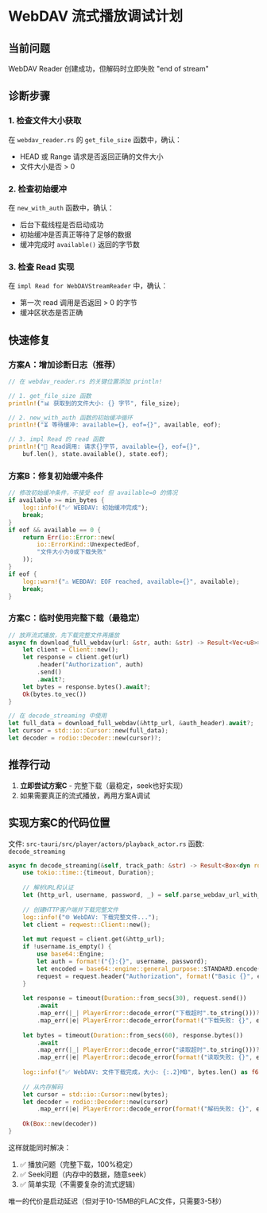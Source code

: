 # WebDAV 流式播放调试计划

## 当前问题
WebDAV Reader 创建成功，但解码时立即失败 "end of stream"

## 诊断步骤

### 1. 检查文件大小获取
在 `webdav_reader.rs` 的 `get_file_size` 函数中，确认：
- HEAD 或 Range 请求是否返回正确的文件大小
- 文件大小是否 > 0

### 2. 检查初始缓冲
在 `new_with_auth` 函数中，确认：
- 后台下载线程是否启动成功
- 初始缓冲是否真正等待了足够的数据
- 缓冲完成时 `available()` 返回的字节数

### 3. 检查 Read 实现
在 `impl Read for WebDAVStreamReader` 中，确认：
- 第一次 read 调用是否返回 > 0 的字节
- 缓冲区状态是否正确

## 快速修复

### 方案A：增加诊断日志（推荐）
```rust
// 在 webdav_reader.rs 的关键位置添加 println!

// 1. get_file_size 函数
println!("📊 获取到的文件大小: {} 字节", file_size);

// 2. new_with_auth 函数的初始缓冲循环
println!("⏳ 等待缓冲: available={}, eof={}", available, eof);

// 3. impl Read 的 read 函数
println!("📖 Read调用: 请求{}字节, available={}, eof={}", 
    buf.len(), state.available(), state.eof);
```

### 方案B：修复初始缓冲条件
```rust
// 修改初始缓冲条件，不接受 eof 但 available=0 的情况
if available >= min_bytes {
    log::info!("✅ WEBDAV: 初始缓冲完成");
    break;
}
if eof && available == 0 {
    return Err(io::Error::new(
        io::ErrorKind::UnexpectedEof, 
        "文件大小为0或下载失败"
    ));
}
if eof {
    log::warn!("⚠️ WEBDAV: EOF reached, available={}", available);
    break;
}
```

### 方案C：临时使用完整下载（最稳定）
```rust
// 放弃流式播放，先下载完整文件再播放
async fn download_full_webdav(url: &str, auth: &str) -> Result<Vec<u8>> {
    let client = Client::new();
    let response = client.get(url)
        .header("Authorization", auth)
        .send()
        .await?;
    let bytes = response.bytes().await?;
    Ok(bytes.to_vec())
}

// 在 decode_streaming 中使用
let full_data = download_full_webdav(&http_url, &auth_header).await?;
let cursor = std::io::Cursor::new(full_data);
let decoder = rodio::Decoder::new(cursor)?;
```

## 推荐行动

1. **立即尝试方案C** - 完整下载（最稳定，seek也好实现）
2. 如果需要真正的流式播放，再用方案A调试

## 实现方案C的代码位置

文件: `src-tauri/src/player/actors/playback_actor.rs`
函数: `decode_streaming`

```rust
async fn decode_streaming(&self, track_path: &str) -> Result<Box<dyn rodio::Source<Item = i16> + Send>> {
    use tokio::time::{timeout, Duration};
    
    // 解析URL和认证
    let (http_url, username, password, _) = self.parse_webdav_url_with_config(track_path)?;
    
    // 创建HTTP客户端并下载完整文件
    log::info!("🌐 WebDAV: 下载完整文件...");
    let client = reqwest::Client::new();
    
    let mut request = client.get(&http_url);
    if !username.is_empty() {
        use base64::Engine;
        let auth = format!("{}:{}", username, password);
        let encoded = base64::engine::general_purpose::STANDARD.encode(auth);
        request = request.header("Authorization", format!("Basic {}", encoded));
    }
    
    let response = timeout(Duration::from_secs(30), request.send())
        .await
        .map_err(|_| PlayerError::decode_error("下载超时".to_string()))?
        .map_err(|e| PlayerError::decode_error(format!("下载失败: {}", e)))?;
    
    let bytes = timeout(Duration::from_secs(60), response.bytes())
        .await
        .map_err(|_| PlayerError::decode_error("读取超时".to_string()))?
        .map_err(|e| PlayerError::decode_error(format!("读取失败: {}", e)))?;
    
    log::info!("✅ WebDAV: 文件下载完成，大小: {:.2}MB", bytes.len() as f64 / 1024.0 / 1024.0);
    
    // 从内存解码
    let cursor = std::io::Cursor::new(bytes);
    let decoder = rodio::Decoder::new(cursor)
        .map_err(|e| PlayerError::decode_error(format!("解码失败: {}", e)))?;
    
    Ok(Box::new(decoder))
}
```

这样就能同时解决：
1. ✅ 播放问题（完整下载，100%稳定）
2. ✅ Seek问题（内存中的数据，随意seek）
3. ✅ 简单实现（不需要复杂的流式逻辑）

唯一的代价是启动延迟（但对于10-15MB的FLAC文件，只需要3-5秒）







